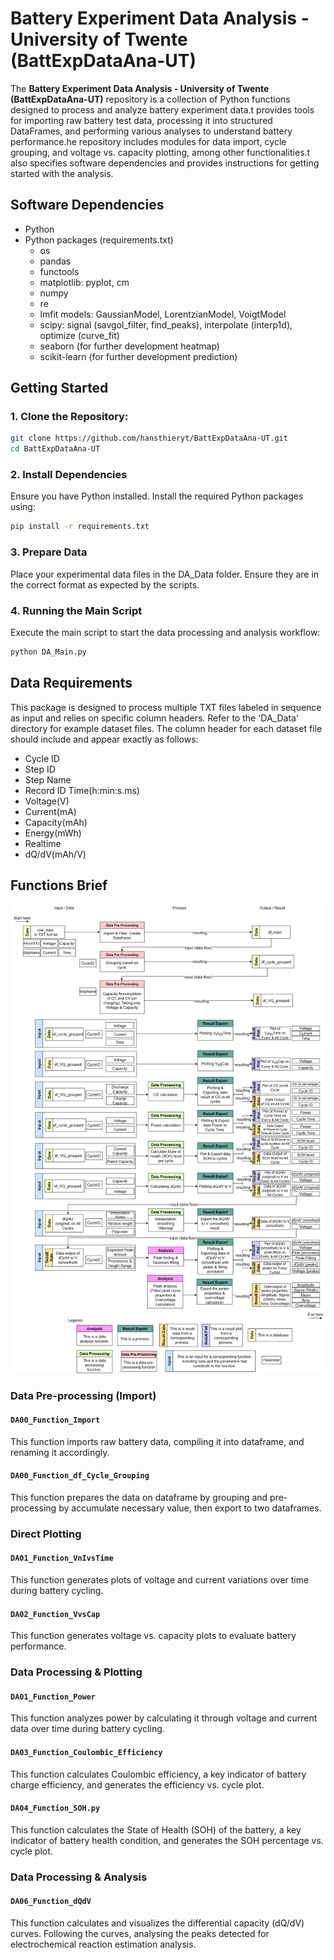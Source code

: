 # Battery Experiment Data Analysis - University of Twente (BattExpDataAna-UT)
The **Battery Experiment Data Analysis - University of Twente (BattExpDataAna-UT)** repository is a collection of Python functions designed to process and analyze battery experiment data.t provides tools for importing raw battery test data, processing it into structured DataFrames, and performing various analyses to understand battery performance.he repository includes modules for data import, cycle grouping, and voltage vs. capacity plotting, among other functionalities.t also specifies software dependencies and provides instructions for getting started with the analysis.

## Software Dependencies
- Python
- Python packages (requirements.txt)
  * os
  * pandas
  * functools
  * matplotlib: pyplot, cm
  * numpy
  * re
  * lmfit models: GaussianModel, LorentzianModel, VoigtModel
  * scipy: signal (savgol_filter, find_peaks), interpolate (interp1d), optimize (curve_fit)
  * seaborn (for further development heatmap)
  * scikit-learn (for further development prediction)

## Getting Started
### 1. Clone the Repository:
```bash
git clone https://github.com/hansthieryt/BattExpDataAna-UT.git
cd BattExpDataAna-UT
```

### 2. Install Dependencies
Ensure you have Python installed. Install the required Python packages using:
```bash
pip install -r requirements.txt
```

### 3. Prepare Data
Place your experimental data files in the DA_Data folder. Ensure they are in the correct format as expected by the scripts.

### 4. Running the Main Script
Execute the main script to start the data processing and analysis workflow:
```bash
python DA_Main.py
```


## Data Requirements
This package is designed to process multiple TXT files labeled in sequence as input and relies on specific column headers. Refer to the 'DA_Data' directory for example dataset files. The column header for each dataset file should include and appear exactly as follows:
- Cycle ID
- Step ID
- Step Name
- Record ID	Time(h:min:s.ms)
- Voltage(V)
- Current(mA)
- Capacity(mAh)
- Energy(mWh)
- Realtime
- dQ/dV(mAh/V)

## Functions Brief
![Data Processing & Analysis Diagram](images/DA_Diagram_WhiteBG.png)

### Data Pre-processing (Import)
#### `DA00_Function_Import`
This function imports raw battery data, compiling it into dataframe, and renaming it accordingly.
#### `DA00_Function_df_Cycle_Grouping`
This function prepares the data on dataframe by grouping and pre-processing by accumulate necessary value, then export to two dataframes.

### Direct Plotting
#### `DA01_Function_VnIvsTime`
This function generates plots of voltage and current variations over time during battery cycling.
#### `DA02_Function_VvsCap`
This function generates voltage vs. capacity plots to evaluate battery performance.

### Data Processing & Plotting
#### `DA01_Function_Power`
This function analyzes power by calculating it through voltage and current data over time during battery cycling.
#### `DA03_Function_Coulombic_Efficiency`
This function calculates Coulombic efficiency, a key indicator of battery charge efficiency, and generates the efficiency vs. cycle plot.
#### `DA04_Function_SOH.py`
This function calculates the State of Health (SOH) of the battery, a key indicator of battery health condition, and generates the SOH percentage vs. cycle plot.

### Data Processing & Analysis
#### `DA06_Function_dQdV`
This function calculates and visualizes the differential capacity (dQ/dV) curves. Following the curves, analysing the peaks detected for electrochemical reaction estimation analysis.
